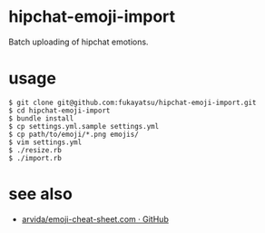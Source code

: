 hipchat-emoji-import
====================

Batch uploading of hipchat emotions.

# usage

```
$ git clone git@github.com:fukayatsu/hipchat-emoji-import.git
$ cd hipchat-emoji-import
$ bundle install
$ cp settings.yml.sample settings.yml
$ cp path/to/emoji/*.png emojis/
$ vim settings.yml
$ ./resize.rb
$ ./import.rb
```

# see also
- [arvida/emoji-cheat-sheet.com · GitHub](https://github.com/arvida/emoji-cheat-sheet.com)